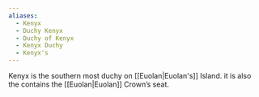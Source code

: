 ```yaml
---
aliases:
  - Kenyx
  - Duchy Kenyx
  - Duchy of Kenyx
  - Kenyx Duchy
  - Kenyx's
---
```

Kenyx is the southern most duchy on [[Euolan|Euolan's]] Island. it is also the contains the [[Euolan|Euolan]] Crown’s seat.